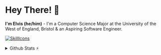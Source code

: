 # Hey There! 👋
**I'm Elvis (he/him)** - I'm a Computer Science Major at the University of the West of England, Bristol & an Aspiring Software Engineer.

<!-- Source is https://github.com/tandpfun/skill-icons -->
[![SkillIcons](https://skillicons.dev/icons?i=html,css,py,c,cpp)](https://skillicons.dev)<br/>

<!-- Add Image sheilds (img.shields.io) for Status, Gaming?, Spotify and VSCode -->

<details>
  <summary> Github Stats ⚡ </summary>
  
  <!-- Source is https://github.com/DenverCoder1/github-readme-streak-stats -->
  <a href="#">
  <img src="https://streak-stats.demolab.com?user=elvybean&theme=shades-of-purple"/>
  </a>
  
  <!-- Source is https://github.com/anuraghazra/github-readme-stats -->
  <a href="#">
  <img align=left src="https://github-readme-stats.vercel.app/api/top-langs/?username=elvybean&&layout=pie&theme=shades-of-purple&count_private=true"/>
  </a>

</details>


